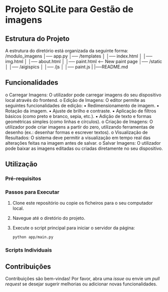 # Projeto SQLite para Gestão de imagens


## Estrutura do Projeto

A estrutura do diretório está organizada da seguinte forma:
/modulo_imagens
│── app.py
│── /templates
│   │── index.html
│   │── img.html
│   │── about.html
│   │── paint.html  <-- New paint page
│── /static
│   │── /aigispics
│   │── /js
│       │── paint.js
|
|──README.md
## Funcionalidades

o Carregar Imagens: O utilizador pode carregar imagens do seu dispositivo local através do
frontend.
o Edição de Imagens: O editor permite as seguintes funcionalidades de edição:
▪ Redimensionamento de imagem.
▪ Rotação da imagem.
▪ Ajuste de brilho e contraste.
▪ Aplicação de filtros básicos (como preto e branco, sepia, etc.).
▪ Adição de texto e formas geométricas simples (como linhas e círculos).
o Criação de Imagens: O utilizador pode criar imagens a partir do zero, utilizando ferramentas
de desenho (ex.: desenhar formas e escrever textos).
o Visualização de Resultados: O sistema deve permitir a visualização em tempo real das alterações
feitas na imagem antes de salvar.
o Salvar Imagens: O utilizador pode baixar as imagens editadas ou criadas diretamente no seu
dispositivo.

## Utilização

### Pré-requisitos


### Passos para Executar

1. Clone este repositório ou copie os ficheiros para o seu computador local.
2. Navegue até o diretório do projeto.
3. Execute o script principal para iniciar o servidor da página:

   ```bash
   python app/main.py
   ```

### Scripts Individuais


## Contribuições

Contribuições são bem-vindas! Por favor, abra uma *issue* ou envie um *pull request* se desejar sugerir melhorias ou adicionar novas funcionalidades.
